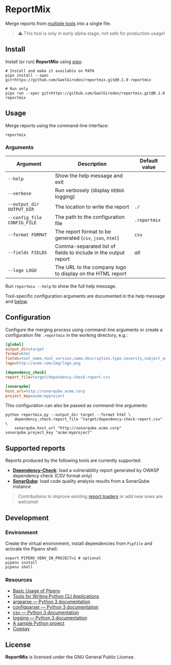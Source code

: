 # ReportMix

Merge reports from [multiple tools](#supported-reports) into a single file.

> :warning: This tool is only in early alpha stage, not safe for production usage!

## Install

Install (or run) **ReportMix** using [pipx](https://pypi.org/project/pipx/):

```shell
# Install and make it available on PATH
pipx install --spec git+https://github.com/GaelGirodon/reportmix.git@0.1.0 reportmix

# Run only
pipx run --spec git+https://github.com/GaelGirodon/reportmix.git@0.1.0 reportmix
```

## Usage

Merge reports using the command-line interface:

```shell
reportmix
```

### Arguments

| Argument                    | Description                                                    | Default value |
| --------------------------- | -------------------------------------------------------------- | ------------- |
| `--help`                    | Show the help message and exit                                 |               |
| `--verbose`                 | Run verbosely (display `DEBUG` logging)                        |               |
| `--output_dir OUTPUT_DIR`   | The location to write the report                               | `./`          |
| `--config_file CONFIG_FILE` | The path to the configuration file                             | `.reportmix`  |
| `--format FORMAT`           | The report format to be generated (`csv`, `json`, `html`)      | `csv`         |
| `--fields FIELDS`           | Comma-separated list of fields to include in the output report | _all_         |
| `--logo LOGO`               | The URL to the company logo to display on the HTML report      |               |

Run `reportmix --help` to show the full help message.

Tool-specific configuration arguments are documented in the help message
and [below](#supported-reports).

## Configuration

Configure the merging process using command-line arguments
or create a configuration file `.reportmix` in the working directory, e.g.:

```ini
[global]
output_dir=target
format=html
fields=tool_name,tool_version,name,description,type,severity,subject_name
logo=http://acme.com/img/logo.png

[dependency_check]
report_file=target/dependency-check-report.csv

[sonarqube]
host_url=http://sonarqube.acme.corp
project_key=acme:myproject
```

This configuration can also be passed as command-line arguments:

```shell
python reportmix.py --output_dir target --format html \
    dependency_check.report_file "target/dependency-check-report.csv" \
    sonarqube.host_url "http://sonarqube.acme.corp" sonarqube.project_key "acme:myproject"
```

## Supported reports

Reports produced by the following tools are currently supported:

- [**Dependency-Check**](reportmix/loaders/dependency_check.py):
  load a vulnerability report generated by OWASP dependency check (CSV format only)
- [**SonarQube**](reportmix/loaders/sonarqube.py):
  load code quality analysis results from a SonarQube instance

> Contributions to improve existing [report loaders](reportmix/loaders)
> or add new ones are welcome!

## Development

### Environment

Create the virtual environment, install dependencies from `Pipfile`
and activate the Pipenv shell:

```shell
export PIPENV_VENV_IN_PROJECT=1 # optional
pipenv install
pipenv shell
```

### Resources

- [Basic Usage of Pipenv](https://docs.pipenv.org/en/latest/basics/)
- [Tools for Writing Python CLI Applications](https://hackernoon.com/tools-for-writing-python-cli-applications-ba52db1e454f)
- [argparse — Python 3 documentation](https://docs.python.org/3/library/argparse.html)
- [configparser — Python 3 documentation](https://docs.python.org/3/library/configparser.html)
- [csv — Python 3 documentation](https://docs.python.org/3/library/csv.html)
- [logging — Python 3 documentation](https://docs.python.org/3/howto/logging.html)
- [A sample Python project](https://github.com/pypa/sampleproject)
- [Cowsay](https://github.com/VaasuDevanS/cowsay-python)

## License

**ReportMix** is licensed under the GNU General Public License.
